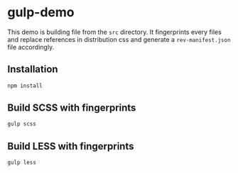 # gulp-demo

This demo is building file from the `src` directory.
It fingerprints every files and replace references in distribution css and generate a `rev-manifest.json` file accordingly.

## Installation

```sh
npm install
```

## Build SCSS with fingerprints

```sh
gulp scss
```

## Build LESS with fingerprints

```sh
gulp less
```
